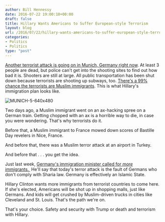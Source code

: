 ```yaml
---
author: Bill Hennessy
date: 2016-07-22 19:00:10+00:00
draft: false
title: Hillary Wants Americans to Suffer European-style Terrorism
layout: blog
url: /2016/07/22/hillary-wants-americans-to-suffer-european-style-terrorism/
categories:
- Politics
- Politics
type: "post"
---
```


[Another terrorist attack is going on in Munich, Germany right now](https://www.breitbart.com/london/2016/07/22/shots-fired-munich-shopping-mall/). At least 3 people are dead, but police can't get into the shooting sites to find out how bad it is. Shooters are still at large. All public transportation has been shut down because terrorists are shooting up subways, too. [There's a 99% chance the terrorists are Muslim immigrants](https://www.thegatewaypundit.com/2016/07/munich-shooting-update-shooter-screamed-allahu-akbar-targeted-children/). This is what Hillary's immigration plan looks like.

![MUNICH-5-640x480](https://hennessysview.com/wp-content/uploads/2016/07/MUNICH-5-640x480.png)


Two days ago, a Muslim immigrant went on an ax-hacking spree on a German train. Getting chopped with an ax is a horrible way to die, in case you were wondering. That's why terrorists do it.

Before that, a Muslim immigrant to France mowed down scores of Bastille Day revelers in Nice, France.

And before that, there was a Muslim terror attack at an airport in Turkey.

And before that . . . you get the idea.

Just last week, [Germany's immigration minister called for _more_ immigrants. ](https://www.breitbart.com/london/2016/07/12/german-migration-boss-germany-needs-migrants/) He'll say that today's terror attack is the fault of Germans who don't comply with Sharia law. Germany is effectively an Islamic State.

Hillary Clinton wants more immigrants from terrorist countries to come here. If she's elected, Americans will be shot up in shopping malls, just like Germans. And kids will get crushed by Muslim-driven trucks in cities like Cleveland and St. Louis. That's the path we're on.

That's your choice. Safety and security with Trump or death and terrorism with Hillary.

